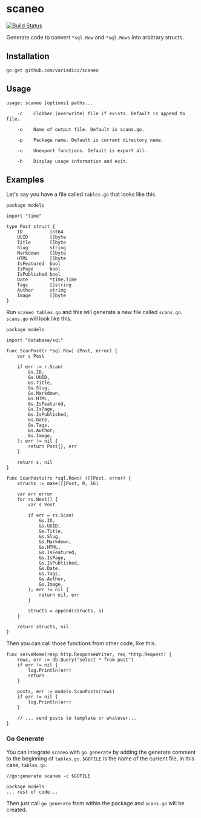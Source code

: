 # scaneo

[![Build Status](https://drone.io/github.com/variadico/scaneo/status.png)](https://drone.io/github.com/variadico/scaneo/latest)

Generate code to convert `*sql.Row` and `*sql.Rows` into arbitrary structs.

## Installation

```
go get github.com/variadico/scaneo
```

## Usage

```
usage: scaneo [options] paths...

    -c    Clobber (overwrite) file if exists. Default is append to file.

    -o    Name of output file. Default is scans.go.

    -p    Package name. Default is current directory name.

    -u    Unexport functions. Default is export all.

    -h    Display usage information and exit.
```

## Examples

Let's say you have a file called `tables.go` that looks like this.

```
package models

import "time"

type Post struct {
	ID          int64
	UUID        []byte
	Title       []byte
	Slug        string
	Markdown    []byte
	HTML        []byte
	IsFeatured  bool
	IsPage      bool
	IsPublished bool
	Date        *time.Time
	Tags        []string
	Author      string
	Image       []byte
}
```

Run `scaneo tables.go` and this will generate a new file called `scans.go`.
`scans.go` will look like this.

```
package models

import "database/sql"

func ScanPost(r *sql.Row) (Post, error) {
	var s Post

	if err := r.Scan(
		&s.ID,
		&s.UUID,
		&s.Title,
		&s.Slug,
		&s.Markdown,
		&s.HTML,
		&s.IsFeatured,
		&s.IsPage,
		&s.IsPublished,
		&s.Date,
		&s.Tags,
		&s.Author,
		&s.Image,
	); err != nil {
		return Post{}, err
	}

	return s, nil
}

func ScanPosts(rs *sql.Rows) ([]Post, error) {
	structs := make([]Post, 0, 16)

	var err error
	for rs.Next() {
		var s Post

		if err = rs.Scan(
			&s.ID,
			&s.UUID,
			&s.Title,
			&s.Slug,
			&s.Markdown,
			&s.HTML,
			&s.IsFeatured,
			&s.IsPage,
			&s.IsPublished,
			&s.Date,
			&s.Tags,
			&s.Author,
			&s.Image,
		); err != nil {
			return nil, err
		}

		structs = append(structs, s)
	}

	return structs, nil
}
```

Then you can call those functions from other code, like this.

```
func serveHome(resp http.ResponseWriter, req *http.Request) {
	rows, err := db.Query("select * from post")
	if err != nil {
		log.Println(err)
		return
	}

	posts, err := models.ScanPosts(rows)
	if err != nil {
		log.Println(err)
	}

	// ... send posts to template or whatever...
}
```

### Go Generate

You can integrate `scaneo` with `go generate` by adding the generate comment to
the beginning of `tables.go`. `$GOFILE` is the name of the current
file, in this case, `tables.go`.

```
//go:generate scaneo -c $GOFILE

package models
... rest of code...
```

Then just call `go generate` from within the package and `scans.go` will be
created.
